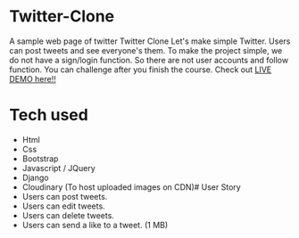 # Twitter-Clone
A sample web page of twitter
Twitter Clone
Let's make simple Twitter. Users can post tweets and see everyone's them.
To make the project simple, we do not have a sign/login function.
So there are not user accounts and follow function. You can challenge after you finish the course.
Check out [LIVE DEMO here!!](https://twitter-clone-s.herokuapp.com)

# Tech used
* Html
* Css
* Bootstrap
* Javascript / JQuery
* Django
* Cloudinary (To host uploaded images on CDN)# User Story
* Users can post tweets.
* Users can edit tweets.
* Users can delete tweets.
* Users can send a like to a tweet.
(1 MB)
